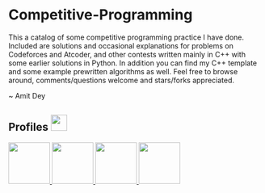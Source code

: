 # Competitive-Programming

This a catalog of some competitive programming practice I have done. Included are solutions and occasional explanations for problems on Codeforces and Atcoder, and other contests written mainly in C++ with some earlier solutions in Python. In addition you can find my C++ template and some example prewritten algorithms as well. Feel free to browse around, comments/questions welcome and stars/forks appreciated.

~ Amit Dey

<h2> Profiles <img src = "https://cdn3.iconfinder.com/data/icons/user-avatars-1/512/users-11-2-256.png" width = 32px> </h2>
<a href= https://codeforces.com/profile/Amitdey > <img width ='82px' src ='https://cdn.codeforces.com/s/25433/images/codeforces-sponsored-by-ton.png'> </a>
<a href= https://atcoder.jp/users/Amitdey > <img width ='82px' src ='https://img.atcoder.jp/assets/atcoder.png'> </a>
<a href= https://www.codechef.com/users/amit_dey_iiuc > <img width ='82px' src ='https://cdn.codechef.com/sites/all/themes/abessive/cc-logo.svg'> </a>
<a href= https://leetcode.com/Amit_Dey/ > <img width ='82px' src ='https://assets.leetcode.com/static_assets/public/webpack_bundles/images/logo-dark.e99485d9b.svg'> </a>
